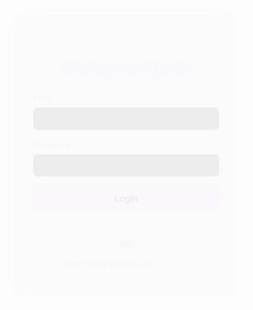 <!DOCTYPE html>
<html lang="en">
<head>
  <meta charset="UTF-8">
  <title>Glassy Form</title>
  <link href="https://fonts.googleapis.com/css2?family=Inter:wght@400;600&display=swap" rel="stylesheet">
  <style>
    * {
      box-sizing: border-box;
      margin: 0;
      padding: 0;
      font-family: 'Inter', sans-serif;
      transition: all 0.3s ease;
    }

    body {
      background-color: #0b0e1a;
      background-image: 
        linear-gradient(90deg, rgba(203,166,247,0.03) 1px, transparent 1px),
        linear-gradient(rgba(203,166,247,0.03) 1px, transparent 1px);
      background-size: 40px 40px;
      color: #cba6f7;
      height: 100vh;
      display: flex;
      justify-content: center;
      align-items: center;
      animation: fadeIn 1s ease forwards;
      backdrop-filter: blur(2px);
    }

    form {
      background: rgba(21, 24, 39, 0.15);
      border: 1px solid rgba(203, 166, 247, 0.25);
      backdrop-filter: blur(10px);
      border-radius: 16px;
      padding: 2rem;
      max-width: 400px;
      width: 100%;
      box-shadow: 0 0 40px 2px #cba6f733;
      text-align: center;
      animation: slideFadeIn 0.8s ease forwards;
    }

    h2 {
      margin-bottom: 1.5rem;
      font-size: 2rem;
      color: #cba6f7;
      text-shadow: 0 0 8px #cba6f799;
      animation: glowPulse 3s ease-in-out infinite;
    }

    .input-wrapper {
      margin-bottom: 1.2rem;
      text-align: left;
    }

    .input-wrapper label {
      display: block;
      margin-bottom: 0.5rem;
      color: #9b9dc4;
      font-size: 0.9rem;
    }

    .input-wrapper input {
      width: 100%;
      padding: 10px;
      background: #222435;
      border: none;
      border-radius: 8px;
      color: #ddd;
      font-size: 16px;
      outline: none;
      box-shadow: 0 0 6px #cba6f72a;
    }

    .input-wrapper input:focus {
      box-shadow: 0 0 12px #cba6f799;
      background-color: #2a2d45;
    }

    button {
      background: #cba6f7;
      color: #0b0e1a;
      padding: 10px;
      font-size: 1rem;
      border: none;
      border-radius: 10px;
      cursor: pointer;
      box-shadow: 0 0 10px #cba6f755;
      font-weight: 600;
      width: 100%;
      transition: transform 0.2s ease, box-shadow 0.3s ease;
    }

    button:hover {
      background: #a28dbc;
      color: #000;
      transform: scale(1.02);
      box-shadow: 0 0 12px #a28dbcaa;
    }

    button:active {
      transform: scale(0.98);
    }

    p {
      margin-top: 1rem;
      font-size: 0.9rem;
      color: #999;
    }

    a {
      color: #ead1dc;
      text-decoration: none;
      font-weight: 600;
      transition: color 0.3s ease;
    }

    a:hover {
      text-decoration: underline;
      color: #cba6f7;
    }

    .separator {
      display: flex;
      align-items: center;
      justify-content: center;
      margin: 20px 0;
    }

    .separator::before,
    .separator::after {
      content: "";
      flex: 1;
      height: 1px;
      background: #a28dbc;
      margin: 0 10px;
      opacity: 0.4;
    }

    .separator span {
      color: #a28dbc;
      font-size: 0.85rem;
      font-weight: 600;
      text-shadow: 0 0 5px #a28dbc;
    }

    @keyframes fadeIn {
      from { opacity: 0; }
      to   { opacity: 1; }
    }

    @keyframes slideFadeIn {
      from { opacity: 0; transform: translateY(15px); }
      to   { opacity: 1; transform: translateY(0); }
    }

    @keyframes glowPulse {
      0%, 100% {
        text-shadow: 0 0 8px #cba6f799;
      }
      50% {
        text-shadow: 0 0 16px #cba6f7dd;
      }
    }
  </style>
</head>
<body>
  <form>
    <h2>Welcome Back</h2>
    <div class="input-wrapper">
      <label for="email">Email</label>
      <input type="email" id="email" name="email" required />
    </div>
    <div class="input-wrapper">
      <label for="password">Password</label>
      <input type="password" id="password" name="password" required />
    </div>
    <button type="submit">Login</button>
    <p><a href="#">Forgot password?</a></p>
    <div class="separator"><span>OR</span></div>
    <p>Don't have an account? <a href="#">Sign up</a></p>
  </form>
</body>
</html>
